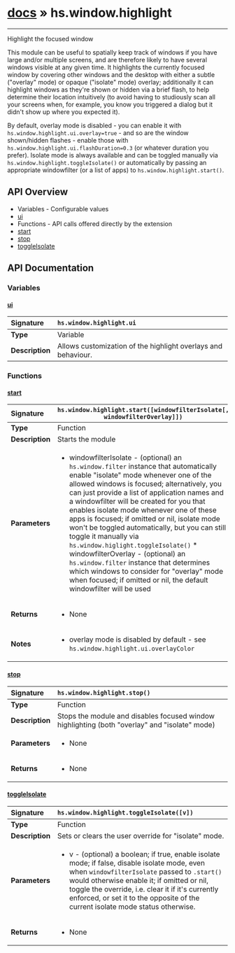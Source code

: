 # [docs](index.md) » hs.window.highlight
---

Highlight the focused window

This module can be useful to spatially keep track of windows if you have large and/or multiple screens, and are
therefore likely to have several windows visible at any given time.
It highlights the currently focused window by covering other windows and the desktop with either a subtle
("overlay" mode) or opaque ("isolate" mode) overlay; additionally it can highlight windows as they're shown
or hidden via a brief flash, to help determine their location intuitively (to avoid having to studiously scan
all your screens when, for example, you know you triggered a dialog but it didn't show up where you expected it).

By default, overlay mode is disabled - you can enable it with `hs.window.highlight.ui.overlay=true` - and so are
the window shown/hidden flashes - enable those with `hs.window.highlight.ui.flashDuration=0.3` (or whatever duration
you prefer). Isolate mode is always available and can be toggled manually via `hs.window.highlight.toggleIsolate()`
or automatically by passing an appropriate windowfilter (or a list of apps) to `hs.window.highlight.start()`.

## API Overview
* Variables - Configurable values
 * [ui](#ui)
* Functions - API calls offered directly by the extension
 * [start](#start)
 * [stop](#stop)
 * [toggleIsolate](#toggleisolate)

## API Documentation

### Variables

#### [ui](#ui)
| <span style="float: left;">**Signature**</span> | <span style="float: left;">`hs.window.highlight.ui` </span>                                                          |
| -----------------------------------------------------|---------------------------------------------------------------------------------------------------------|
| **Type**                                             | Variable |
| **Description**                                      | Allows customization of the highlight overlays and behaviour. |

### Functions

#### [start](#start)
| <span style="float: left;">**Signature**</span> | <span style="float: left;">`hs.window.highlight.start([windowfilterIsolate[, windowfilterOverlay]])` </span>                                                          |
| -----------------------------------------------------|---------------------------------------------------------------------------------------------------------|
| **Type**                                             | Function |
| **Description**                                      | Starts the module |
| **Parameters**                                       | <ul><li>windowfilterIsolate - (optional) an <code>hs.window.filter</code> instance that automatically enable "isolate" mode   whenever one of the allowed windows is focused; alternatively, you can just provide a list of application   names and a windowfilter will be created for you that enables isolate mode whenever one of these apps is focused;   if omitted or nil, isolate mode won't be toggled automatically, but you can still toggle it manually via   <code>hs.window.higlight.toggleIsolate()</code> * windowfilterOverlay - (optional) an <code>hs.window.filter</code> instance that determines which windows to consider   for "overlay" mode when focused; if omitted or nil, the default windowfilter will be used</li></ul> |
| **Returns**                                          | <ul><li>None</li></ul> |
| **Notes**                                            | <ul><li>overlay mode is disabled by default - see <code>hs.window.highlight.ui.overlayColor</code></li></ul> |

#### [stop](#stop)
| <span style="float: left;">**Signature**</span> | <span style="float: left;">`hs.window.highlight.stop()` </span>                                                          |
| -----------------------------------------------------|---------------------------------------------------------------------------------------------------------|
| **Type**                                             | Function |
| **Description**                                      | Stops the module and disables focused window highlighting (both "overlay" and "isolate" mode) |
| **Parameters**                                       | <ul><li>None</li></ul> |
| **Returns**                                          | <ul><li>None</li></ul> |

#### [toggleIsolate](#toggleisolate)
| <span style="float: left;">**Signature**</span> | <span style="float: left;">`hs.window.highlight.toggleIsolate([v])` </span>                                                          |
| -----------------------------------------------------|---------------------------------------------------------------------------------------------------------|
| **Type**                                             | Function |
| **Description**                                      | Sets or clears the user override for "isolate" mode. |
| **Parameters**                                       | <ul><li>v - (optional) a boolean; if true, enable isolate mode; if false, disable isolate mode,   even when <code>windowfilterIsolate</code> passed to <code>.start()</code> would otherwise enable it; if omitted or nil,   toggle the override, i.e. clear it if it's currently enforced, or set it to the opposite of the current   isolate mode status otherwise.</li></ul> |
| **Returns**                                          | <ul><li>None</li></ul> |


